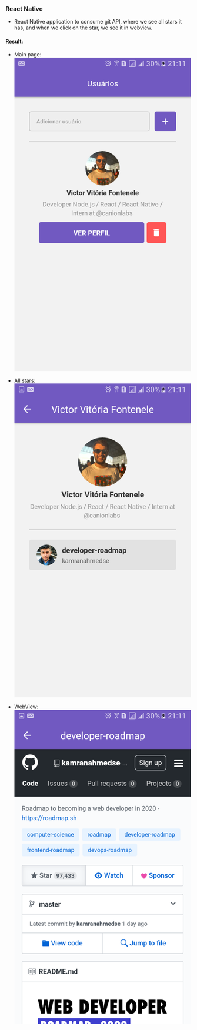 ### React Native
- React Native application to consume git API, where we see all stars it has, and when we click on the star, we see it in webview.

#### Result:
- Main page:
![](src/assets/main.png)

- All stars:
![](src/assets/avatar.png)

- WebView:
![](src/assets/star.png)
